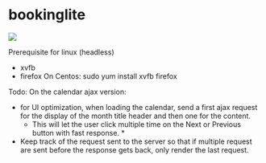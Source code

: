 # bookinglite
<img src="https://travis-ci.org/mathieu166/bookinglite.svg?branch=master"/>

Prerequisite for linux (headless)
- xvfb
- firefox
On Centos: sudo yum install xvfb firefox

Todo:
On the calendar ajax version: 
- for UI optimization, when loading the calendar, send a first ajax request for the display of the month title header and then one for the content.
  * This will let the user click multiple time on the Next or Previous button with fast response. *
- Keep track of the request sent to the server so that if multiple request are sent before the response gets back, only render the last request.
